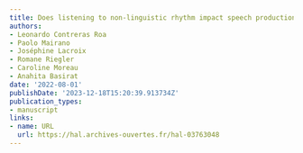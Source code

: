 ```yaml
---
title: Does listening to non-linguistic rhythm impact speech production?
authors:
- Leonardo Contreras Roa
- Paolo Mairano
- Joséphine Lacroix
- Romane Riegler
- Caroline Moreau
- Anahita Basirat
date: '2022-08-01'
publishDate: '2023-12-18T15:20:39.913734Z'
publication_types:
- manuscript
links:
- name: URL
  url: https://hal.archives-ouvertes.fr/hal-03763048
---
```

